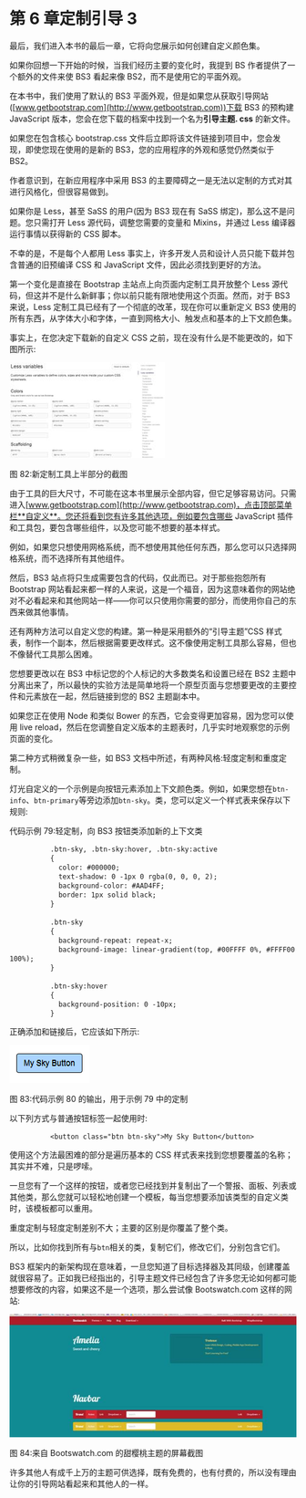 # 第 6 章定制引导 3

最后，我们进入本书的最后一章，它将向您展示如何创建自定义颜色集。

如果你回想一下开始的时候，当我们经历主要的变化时，我提到 BS 作者提供了一个额外的文件来使 BS3 看起来像 BS2，而不是使用它的平面外观。

在本书中，我们使用了默认的 BS3 平面外观，但是如果您从获取引导网站([www.getbootstrap.com](http://www.getbootstrap.com))下载 BS3 的预构建 JavaScript 版本，您会在您下载的档案中找到一个名为**引导主题. css** 的新文件。

如果您在包含核心 bootstrap.css 文件后立即将该文件链接到项目中，您会发现，即使您现在使用的是新的 BS3，您的应用程序的外观和感觉仍然类似于 BS2。

作者意识到，在新应用程序中采用 BS3 的主要障碍之一是无法以定制的方式对其进行风格化，但很容易做到。

如果你是 Less，甚至 SaSS 的用户(因为 BS3 现在有 SaSS 绑定)，那么这不是问题。您只需打开 Less 源代码，调整您需要的变量和 Mixins，并通过 Less 编译器运行事情以获得新的 CSS 脚本。

不幸的是，不是每个人都用 Less 事实上，许多开发人员和设计人员只能下载并包含普通的旧预编译 CSS 和 JavaScript 文件，因此必须找到更好的方法。

第一个变化是直接在 Bootstrap 主站点上向页面内定制工具开放整个 Less 源代码，但这并不是什么新鲜事；你以前只能有限地使用这个页面。然而，对于 BS3 来说，Less 定制工具已经有了一个彻底的改革，现在你可以重新定义 BS3 使用的所有东西，从字体大小和字体，一直到网格大小、触发点和基本的上下文颜色集。

事实上，在您决定下载新的自定义 CSS 之前，现在没有什么是不能更改的，如下图所示:

![](img/image085.jpg)

图 82:新定制工具上半部分的截图

由于工具的巨大尺寸，不可能在这本书里展示全部内容，但它足够容易访问。只需进入[www.getbootstrap.com](http://www.getbootstrap.com)，点击顶部菜单栏**自定义**。您还将看到您有许多其他选项，例如要包含哪些 JavaScript 插件和工具包，要包含哪些组件，以及您可能不想要的基本样式。

例如，如果您只想使用网格系统，而不想使用其他任何东西，那么您可以只选择网格系统，而不选择所有其他组件。

然后，BS3 站点将只生成需要包含的代码，仅此而已。对于那些抱怨所有 Bootstrap 网站看起来都一样的人来说，这是一个福音，因为这意味着你的网站绝对不必看起来和其他网站一样——你可以只使用你需要的部分，而使用你自己的东西来做其他事情。

还有两种方法可以自定义您的构建。第一种是采用额外的“引导主题”CSS 样式表，制作一个副本，然后根据需要更改样式。这不像使用定制工具那么容易，但也不像替代工具那么困难。

您想要更改以在 BS3 中标记您的个人标记的大多数类名和设置已经在 BS2 主题中分离出来了，所以最快的实验方法是简单地将一个原型页面与您想要更改的主要控件和元素放在一起，然后链接到您的 BS2 主题副本中。

如果您正在使用 Node 和类似 Bower 的东西，它会变得更加容易，因为您可以使用 live reload，然后在您调整自定义版本的主题表时，几乎实时地观察您的示例页面的变化。

第二种方式稍微复杂一些，如 BS3 文档中所述，有两种风格:轻度定制和重度定制。

灯光自定义的一个示例是向按钮元素添加上下文颜色类。例如，如果您想在`btn-info`、`btn-primary`等旁边添加`btn-sky`。类，您可以定义一个样式表来保存以下规则:

代码示例 79:轻定制，向 BS3 按钮类添加新的上下文类

```
          .btn-sky, .btn-sky:hover, .btn-sky:active
          {
            color: #000000;
            text-shadow: 0 -1px 0 rgba(0, 0, 0, 2);
            background-color: #AAD4FF;
            border: 1px solid black;
          }

          .btn-sky
          {
            background-repeat: repeat-x;
            background-image: linear-gradient(top, #00FFFF 0%, #FFFF00 100%);
          }

          .btn-sky:hover
          {
            background-position: 0 -10px;
          }

```

正确添加和链接后，它应该如下所示:

![](img/image086.png)

图 83:代码示例 80 的输出，用于示例 79 中的定制

以下列方式与普通按钮标签一起使用时:

```
          <button class="btn btn-sky">My Sky Button</button>

```

使用这个方法最困难的部分是遍历基本的 CSS 样式表来找到您想要覆盖的名称；其实并不难，只是啰嗦。

一旦您有了一个这样的按钮，或者您已经找到并复制出了一个警报、面板、列表或其他类，那么您就可以轻松地创建一个模板，每当您想要添加该类型的自定义类时，该模板都可以重用。

重度定制与轻度定制差别不大；主要的区别是你覆盖了整个类。

所以，比如你找到所有与`btn`相关的类，复制它们，修改它们，分别包含它们。

BS3 框架内的新架构现在意味着，一旦您知道了目标选择器及其同级，创建覆盖就很容易了。正如我已经指出的，引导主题文件已经包含了许多您无论如何都可能想要修改的内容，如果这不是一个选项，那么尝试像 Bootswatch.com 这样的网站:

![](img/image087.jpg)

图 84:来自 Bootswatch.com 的甜樱桃主题的屏幕截图

许多其他人有成千上万的主题可供选择，既有免费的，也有付费的，所以没有理由让你的引导网站看起来和其他人的一样。